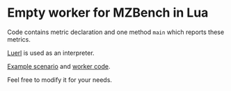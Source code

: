 # Empty worker for MZBench in Lua

Code contains metric declaration and one method `main` which reports these metrics.

[Luerl](https://github.com/rvirding/luerl) is used as an interpreter.

[Example scenario](example.bdl) and [worker code](lua_worker.lua).

Feel free to modify it for your needs.
